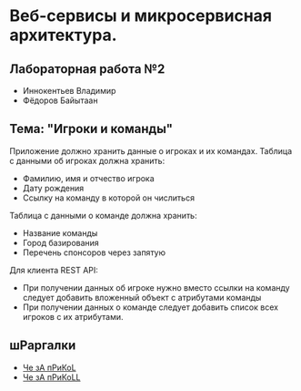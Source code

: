 # Веб-сервисы и микросервисная архитектура.
## Лабораторная работа №2
- Иннокентьев Владимир
- Фёдоров Байытаан
## Тема: "Игроки и команды"
Приложение должно хранить данные о игроках и их командах.
Таблица с данными об игроках должна хранить:
- Фамилию, имя и отчество игрока
- Дату рождения
- Ссылку на команду в которой он числиться

Таблица с данными о команде должна хранить:
- Название команды
- Город базирования
- Перечень спонсоров через запятую

Для клиента REST API:
- При получении данных об игроке нужно вместо ссылки на команду следует добавить вложенный объект с атрибутами команды
- При получении данных о команде следует добавить список всех игроков с их атрибутами.


## шРаргалки
- [Че зА пРиКоL](https://flask.palletsprojects.com/en/1.1.x/tutorial/database/)
- [Че зА пРиКоLL](https://flask.palletsprojects.com/en/1.1.x/patterns/sqlite3/)
